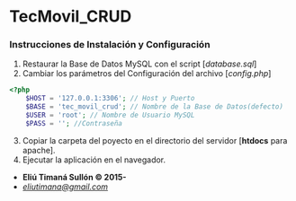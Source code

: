# TecMovil_CRUD

### Instrucciones de Instalación y Configuración

1. Restaurar la Base de Datos MySQL con el script [*database.sql*]
2. Cambiar los parámetros del Configuración del archivo [*config.php*]
```php
<?php
	$HOST = '127.0.0.1:3306'; // Host y Puerto
	$BASE = 'tec_movil_crud'; // Nombre de la Base de Datos(defecto)
	$USER = 'root'; // Nombre de Usuario MySQL
	$PASS = ''; //Contraseña
```
3. Copiar la carpeta del poyecto en el directorio del servidor [**htdocs** para apache].
4. Ejecutar la aplicación en el navegador.

* <strong>Eliú Timaná Sullón &copy; 2015-</strong>
* <em>eliutimana@gmail.com</em>